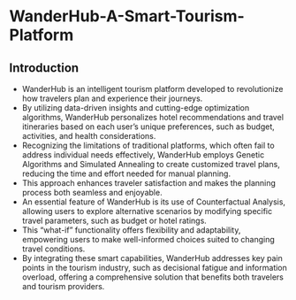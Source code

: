 # WanderHub-A-Smart-Tourism-Platform

## Introduction
- WanderHub is an intelligent tourism platform developed to revolutionize how travelers plan and experience their journeys. 
- By utilizing data-driven insights and cutting-edge optimization algorithms, WanderHub personalizes hotel recommendations and travel itineraries based on each user’s unique preferences, such as budget, activities, and health considerations. 
- Recognizing the limitations of traditional platforms, which often fail to address individual needs effectively, WanderHub employs Genetic Algorithms and Simulated Annealing to create customized travel plans, reducing the time and effort needed for manual planning. 
- This approach enhances traveler satisfaction and makes the planning process both seamless and enjoyable. 
- An essential feature of WanderHub is its use of Counterfactual Analysis, allowing users to explore alternative scenarios by modifying specific travel parameters, such as budget or hotel ratings. 
- This “what-if” functionality offers flexibility and adaptability, empowering users to make well-informed choices suited to changing travel conditions. 
- By integrating these smart capabilities, WanderHub addresses key pain points in the tourism industry, such as decisional fatigue and information overload, offering a comprehensive solution that benefits both travelers and tourism providers.
